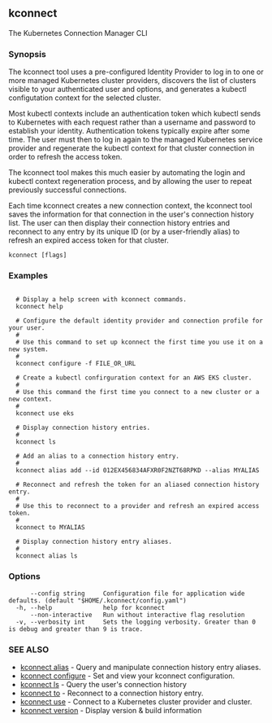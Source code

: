 ## kconnect

The Kubernetes Connection Manager CLI

### Synopsis


The kconnect tool uses a pre-configured Identity Provider to log in to one or
more managed Kubernetes cluster providers, discovers the list of clusters 
visible to your authenticated user and options, and generates a kubectl 
configutation context for the selected cluster.

Most kubectl contexts include an authentication token which kubectl sends to 
Kubernetes with each request rather than a username and password to establish 
your identity.  Authentication tokens typically expire after some time.  The 
user must then to log in again to the managed Kubernetes service provider and 
regenerate the kubectl context for that cluster connection in order to refresh 
the access token.

The kconnect tool makes this much easier by automating the login and kubectl 
context regeneration process, and by allowing the user to repeat previously 
successful connections.

Each time kconnect creates a new connection context, the kconnect tool saves the
information for that connection in the user's connection history list.  The user
can then display their connection history entries and reconnect to any entry by 
its unique ID (or by a user-friendly alias) to refresh an expired access token 
for that cluster.


```
kconnect [flags]
```

### Examples

```

  # Display a help screen with kconnect commands.
  kconnect help

  # Configure the default identity provider and connection profile for your user.
  #
  # Use this command to set up kconnect the first time you use it on a new system.
  #
  kconnect configure -f FILE_OR_URL

  # Create a kubectl confirguration context for an AWS EKS cluster.
  #
  # Use this command the first time you connect to a new cluster or a new context.
  #
  kconnect use eks

  # Display connection history entries.
  #
  kconnect ls

  # Add an alias to a connection history entry.
  #
  kconnect alias add --id 012EX456834AFXR0F2NZT68RPKD --alias MYALIAS

  # Reconnect and refresh the token for an aliased connection history entry.
  #
  # Use this to reconnect to a provider and refresh an expired access token.
  #
  kconnect to MYALIAS

  # Display connection history entry aliases.
  #
  kconnect alias ls

```

### Options

```
      --config string     Configuration file for application wide defaults. (default "$HOME/.kconnect/config.yaml")
  -h, --help              help for kconnect
      --non-interactive   Run without interactive flag resolution
  -v, --verbosity int     Sets the logging verbosity. Greater than 0 is debug and greater than 9 is trace.
```

### SEE ALSO

* [kconnect alias](alias.md)	 - Query and manipulate connection history entry aliases.
* [kconnect configure](configure.md)	 - Set and view your kconnect configuration.
* [kconnect ls](ls.md)	 - Query the user's connection history
* [kconnect to](to.md)	 - Reconnect to a connection history entry.
* [kconnect use](use.md)	 - Connect to a Kubernetes cluster provider and cluster.
* [kconnect version](version.md)	 - Display version & build information

